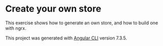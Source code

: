 # Create your own store

This exercise shows how to generate an own store, and how to build one with ngrx.

This project was generated with [Angular CLI](https://github.com/angular/angular-cli) version 7.3.5.
